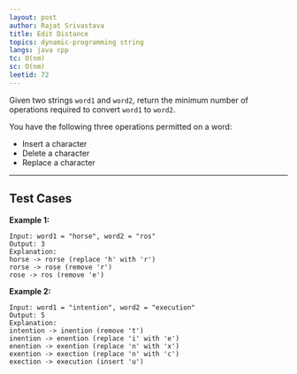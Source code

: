 ```yaml
---
layout: post
author: Rajat Srivastava
title: Edit Distance
topics: dynamic-programming string
langs: java cpp
tc: O(nm)
sc: O(nm)
leetid: 72
---
```


Given two strings `word1` and `word2`, return the minimum number of operations required to convert `word1` to `word2`.

You have the following three operations permitted on a word:

- Insert a character
- Delete a character
- Replace a character

---

## Test Cases

**Example 1:** 
```
Input: word1 = "horse", word2 = "ros"
Output: 3
Explanation: 
horse -> rorse (replace 'h' with 'r')
rorse -> rose (remove 'r')
rose -> ros (remove 'e')
```

**Example 2:** 
```
Input: word1 = "intention", word2 = "execution"
Output: 5
Explanation: 
intention -> inention (remove 't')
inention -> enention (replace 'i' with 'e')
enention -> exention (replace 'n' with 'x')
exention -> exection (replace 'n' with 'c')
exection -> execution (insert 'u')
```